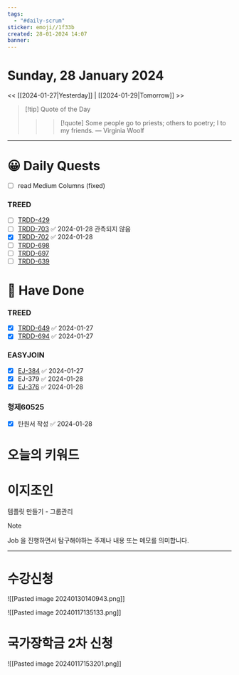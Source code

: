```yaml
---
tags:
  - "#daily-scrum"
sticker: emoji//1f33b
created: 28-01-2024 14:07
banner:
---
```

# Sunday, 28 January 2024
<< [[2024-01-27|Yesterday]] | [[2024-01-29|Tomorrow]] >>

> [!tip] Quote of the Day  
> > > [!quote] Some people go to priests; others to poetry; I to my friends.
> — Virginia Woolf

---

#  😀 Daily Quests
- [ ] read Medium Columns (fixed)
### TREED
- [ ] [TRDD-429](https://alcherainc.atlassian.net/jira/software/projects/TRDD/boards/159?selectedIssue=TRDD-429)
- [ ] [TRDD-703](https://alcherainc.atlassian.net/jira/software/projects/TRDD/boards/159/backlog?selectedIssue=TRDD-703) ✅ 2024-01-28 관측되지 않음
- [x] [TRDD-702](https://alcherainc.atlassian.net/jira/software/projects/TRDD/boards/159/backlog?selectedIssue=TRDD-702) ✅ 2024-01-28
- [ ] [TRDD-698](https://alcherainc.atlassian.net/jira/software/projects/TRDD/boards/159?selectedIssue=TRDD-698)
- [ ] [TRDD-697](https://alcherainc.atlassian.net/jira/software/projects/TRDD/boards/159?selectedIssue=TRDD-697)
- [ ] [TRDD-639](https://alcherainc.atlassian.net/jira/software/projects/TRDD/boards/159?selectedIssue=TRDD-639)

# 🙂 Have Done
### TREED
- [x] [TRDD-649](https://alcherainc.atlassian.net/jira/software/projects/TRDD/boards/159?selectedIssue=TRDD-649) ✅ 2024-01-27
- [x] [TRDD-694](https://alcherainc.atlassian.net/jira/software/projects/TRDD/boards/159?selectedIssue=TRDD-694) ✅ 2024-01-27
### EASYJOIN
- [x] [EJ-384](https://machinegun.atlassian.net/browse/EJ-384) ✅ 2024-01-27
- [x] EJ-379 ✅ 2024-01-28
- [x] [EJ-376](https://machinegun.atlassian.net/browse/EJ-376) ✅ 2024-01-28

### 형제60525
- [x] 탄원서 작성 ✅ 2024-01-28


# 오늘의 키워드
# 이지조인
템플릿 만들기 - 그룹관리




> [!NOTE]
> Job 을 진행하면서 탐구해야하는 주제나 내용 또는 메모를 의미합니다.


---

# 수강신청
![[Pasted image 20240130140943.png]]

![[Pasted image 20240117135133.png]]

# 국가장학금 2차 신청

![[Pasted image 20240117153201.png]]
